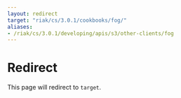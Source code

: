 ```yaml
---
layout: redirect
target: "riak/cs/3.0.1/cookbooks/fog/"
aliases:
- /riak/cs/3.0.1/developing/apis/s3/other-clients/fog
---
```


# Redirect

This page will redirect to `target`.
